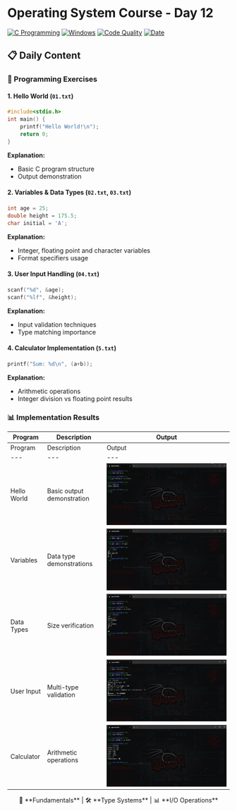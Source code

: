 # Operating System Course - Day 12

[![C Programming](https://img.shields.io/badge/Language-C-yellow?style=for-the-badge&logo=c)](https://en.cppreference.com/w/c)
[![Windows](https://img.shields.io/badge/Windows-0078D6?style=for-the-badge&logo=windows&logoColor=white)](https://www.microsoft.com/windows)
[![Code Quality](https://img.shields.io/badge/Code%20Quality-A-brightgreen?style=for-the-badge)]()
[![Date](https://img.shields.io/badge/Date-04.21.2024-orange?style=for-the-badge)]()

## 📋 Daily Content

### 🎯 Programming Exercises

#### 1. Hello World (`01.txt`)
```c
#include<stdio.h>
int main() {
    printf("Hello World!\n");
    return 0;
}
```
**Explanation:**
- Basic C program structure
- Output demonstration

#### 2. Variables & Data Types (`02.txt`, `03.txt`)
```c
int age = 25;
double height = 175.5;
char initial = 'A';
```
**Explanation:**
- Integer, floating point and character variables
- Format specifiers usage

#### 3. User Input Handling (`04.txt`)
```c
scanf("%d", &age);
scanf("%lf", &height);
```
**Explanation:**
- Input validation techniques
- Type matching importance

#### 4. Calculator Implementation (`5.txt`)
```c
printf("Sum: %d\n", (a+b));
```
**Explanation:**
- Arithmetic operations
- Integer division vs floating point results

### 📊 Implementation Results

| Program | Description | Output |
|---------|-------------|--------|
| Program | Description | Output |
|---|---|---|
| Hello World | Basic output demonstration | ![Output 1](Outputs/1.png) |
| Variables | Data type demonstrations | ![Output 2](Outputs/2.png) |
| Data Types | Size verification | ![Output 3](Outputs/3.png) |
| User Input | Multi-type validation | ![Output 4](Outputs/4.png) |
| Calculator | Arithmetic operations | ![Output 5](Outputs/5.png) |

<div align="center">
📖 **Fundamentals** | 🛠️ **Type Systems** | 📊 **I/O Operations**
</div>